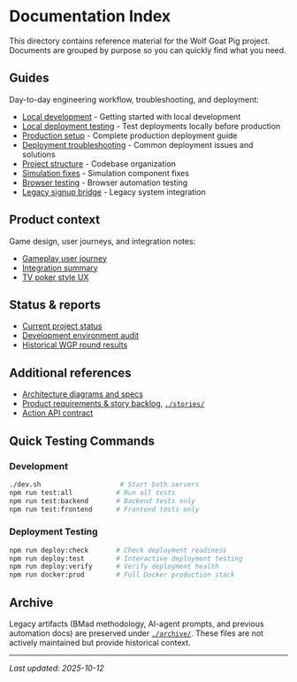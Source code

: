 # Documentation Index

This directory contains reference material for the Wolf Goat Pig project. Documents are grouped by purpose so you can quickly find what you need.

## Guides

Day-to-day engineering workflow, troubleshooting, and deployment:

- [Local development](./guides/local-development.md) - Getting started with local development
- [Local deployment testing](./guides/local-deployment-testing.md) - Test deployments locally before production
- [Production setup](./guides/production-setup.md) - Complete production deployment guide
- [Deployment troubleshooting](./guides/deployment-troubleshooting.md) - Common deployment issues and solutions
- [Project structure](./guides/project-structure.md) - Codebase organization
- [Simulation fixes](./guides/simulation-fixes.md) - Simulation component fixes
- [Browser testing](./guides/browser-testing.md) - Browser automation testing
- [Legacy signup bridge](./guides/legacy-signup-bridge.md) - Legacy system integration

## Product context

Game design, user journeys, and integration notes:

- [Gameplay user journey](./product/gameplay-user-journey.md)
- [Integration summary](./product/integration-summary.md)
- [TV poker style UX](./product/tv-poker-style-ux.md)

## Status & reports

- [Current project status](./status/current-state.md)
- [Development environment audit](./reports/development-environment-report.md)
- [Historical WGP round results](./reports/wgp-round-test-summary.md)

## Additional references

- [Architecture diagrams and specs](./architecture/)
- [Product requirements & story backlog](./prd.md), [`./stories/`](./stories/)
- [Action API contract](./UNIFIED_ACTION_API.md)

## Quick Testing Commands

### Development
```bash
./dev.sh                    # Start both servers
npm run test:all           # Run all tests
npm run test:backend       # Backend tests only
npm run test:frontend      # Frontend tests only
```

### Deployment Testing
```bash
npm run deploy:check       # Check deployment readiness
npm run deploy:test        # Interactive deployment testing
npm run deploy:verify      # Verify deployment health
npm run docker:prod        # Full Docker production stack
```

## Archive

Legacy artifacts (BMad methodology, AI-agent prompts, and previous automation docs) are preserved under [`./archive/`](./archive/). These files are not actively maintained but provide historical context.

---
*Last updated: 2025-10-12*
